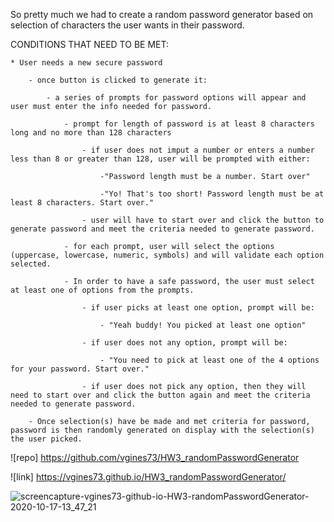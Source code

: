 So pretty much we had to create a random password generator based on selection of characters the user wants in their password. 

CONDITIONS THAT NEED TO BE MET:
   
    * User needs a new secure password
        
        - once button is clicked to generate it:
            
            - a series of prompts for password options will appear and user must enter the info needed for password.
                
                - prompt for length of password is at least 8 characters long and no more than 128 characters
                    
                    - if user does not imput a number or enters a number less than 8 or greater than 128, user will be prompted with either: 
                        
                        -"Password length must be a number. Start over"
                        
                        -"Yo! That's too short! Password length must be at least 8 characters. Start over."
                    
                    - user will have to start over and click the button to generate password and meet the criteria needed to generate password.
                
                - for each prompt, user will select the options (uppercase, lowercase, numeric, symbols) and will validate each option selected. 

                - In order to have a safe password, the user must select at least one of options from the prompts.
                   
                    - if user picks at least one option, prompt will be:
                        
                        - "Yeah buddy! You picked at least one option"
                    
                    - if user does not any option, prompt will be: 
                        
                        - "You need to pick at least one of the 4 options for your password. Start over."
                    
                    - if user does not pick any option, then they will need to start over and click the button again and meet the criteria needed to generate password.
                        
        - Once selection(s) have be made and met criteria for password, password is then randomly generated on display with the selection(s) the user picked.


            
           
![repo] https://github.com/vgines73/HW3_randomPasswordGenerator

![link] https://vgines73.github.io/HW3_randomPasswordGenerator/

![screencapture-vgines73-github-io-HW3-randomPasswordGenerator-2020-10-17-13_47_21](https://user-images.githubusercontent.com/71681031/96353289-6a956a00-107f-11eb-83f6-12dd9dcecf68.png)



